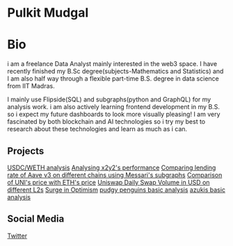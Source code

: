# Pulkit Mudgal

# Bio
i am a freelance Data Analyst mainly interested in the web3 space. I have recently finished my B.Sc degree(subjects-Mathematics and Statistics) and I am also half way through a flexible part-time B.S. degree in data science from IIT Madras.

I mainly use Flipside(SQL) and subgraphs(python and GraphQL) for my analysis work. i am also actively learning frontend development in my B.S. so i expect my future dashboards to look more visually pleasing!
I am very fascinated by both blockchain and AI technologies so i try my best to research about these technologies and learn as much as i can.

## Projects

 [USDC/WETH analysis](https://mango-click-bc9.notion.site/Analyzing-USDC-WETH-Pools-ef15c4ba2b2b4d67a171d237595347fd)
 [Analysing x2y2's performance](https://twitter.com/yesyesy44977029/status/1598221367866200064)
 [Comparing lending rate of Aave v3 on different chains using Messari's subgraphs](https://realguy33-aave-11-dashboard-cb05yj.streamlitapp.com/)
 [Comparison of UNI's price with ETH's price](https://app.flipsidecrypto.com/dashboard/comparison-of-un-is-price-with-et-hs-price-Tqp12A)
 [Uniswap Daily Swap Volume in USD on different L2s](https://realguy33-uni-chal-27-dashboard-lhl9gu.streamlitapp.com/)
 [Surge in Optimism](https://app.flipsidecrypto.com/dashboard/a-surge-of-optimism-w70pr7)
 [pudgy penguins basic analysis](https://www.covalenthq.com/platform/#/increment/pages/none-498/pudgy-penguins/)
 [azukis basic analysis](https://www.covalenthq.com/platform/#/increment/pages/none-498/azukis/)

## Social Media
[Twitter](https://twitter.com/yesyesy44977029)



